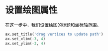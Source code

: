 # 设置绘图属性

在这一步中，我们设置绘图的标题和坐标轴范围。

```python
ax.set_title('drag vertices to update path')
ax.set_xlim(-3, 4)
ax.set_ylim(-3, 4)
```
